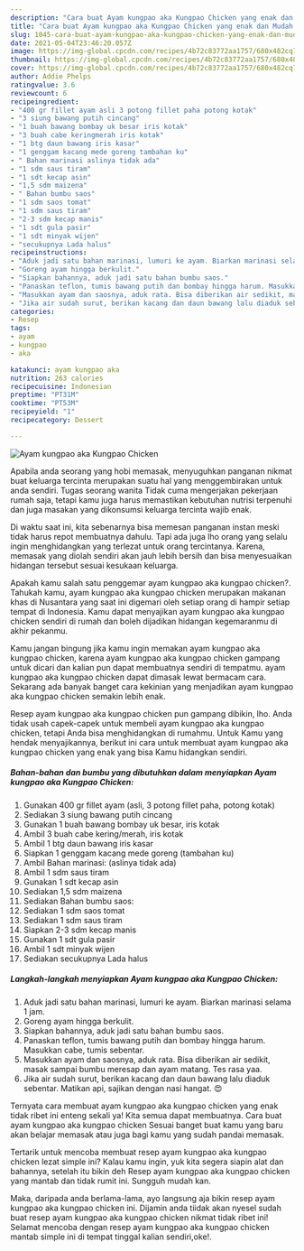 ```yaml
---
description: "Cara buat Ayam kungpao aka Kungpao Chicken yang enak dan Mudah Dibuat"
title: "Cara buat Ayam kungpao aka Kungpao Chicken yang enak dan Mudah Dibuat"
slug: 1045-cara-buat-ayam-kungpao-aka-kungpao-chicken-yang-enak-dan-mudah-dibuat
date: 2021-05-04T23:46:20.057Z
image: https://img-global.cpcdn.com/recipes/4b72c83772aa1757/680x482cq70/ayam-kungpao-aka-kungpao-chicken-foto-resep-utama.jpg
thumbnail: https://img-global.cpcdn.com/recipes/4b72c83772aa1757/680x482cq70/ayam-kungpao-aka-kungpao-chicken-foto-resep-utama.jpg
cover: https://img-global.cpcdn.com/recipes/4b72c83772aa1757/680x482cq70/ayam-kungpao-aka-kungpao-chicken-foto-resep-utama.jpg
author: Addie Phelps
ratingvalue: 3.6
reviewcount: 6
recipeingredient:
- "400 gr fillet ayam asli 3 potong fillet paha potong kotak"
- "3 siung bawang putih cincang"
- "1 buah bawang bombay uk besar iris kotak"
- "3 buah cabe keringmerah iris kotak"
- "1 btg daun bawang iris kasar"
- "1 genggam kacang mede goreng tambahan ku"
- " Bahan marinasi aslinya tidak ada"
- "1 sdm saus tiram"
- "1 sdt kecap asin"
- "1,5 sdm maizena"
- " Bahan bumbu saos"
- "1 sdm saos tomat"
- "1 sdm saus tiram"
- "2-3 sdm kecap manis"
- "1 sdt gula pasir"
- "1 sdt minyak wijen"
- "secukupnya Lada halus"
recipeinstructions:
- "Aduk jadi satu bahan marinasi, lumuri ke ayam. Biarkan marinasi selama 1 jam."
- "Goreng ayam hingga berkulit."
- "Siapkan bahannya, aduk jadi satu bahan bumbu saos."
- "Panaskan teflon, tumis bawang putih dan bombay hingga harum. Masukkan cabe, tumis sebentar."
- "Masukkan ayam dan saosnya, aduk rata. Bisa diberikan air sedikit, masak sampai bumbu meresap dan ayam matang. Tes rasa yaa."
- "Jika air sudah surut, berikan kacang dan daun bawang lalu diaduk sebentar. Matikan api, sajikan dengan nasi hangat. 😍"
categories:
- Resep
tags:
- ayam
- kungpao
- aka

katakunci: ayam kungpao aka 
nutrition: 263 calories
recipecuisine: Indonesian
preptime: "PT31M"
cooktime: "PT53M"
recipeyield: "1"
recipecategory: Dessert

---
```



![Ayam kungpao aka Kungpao Chicken](https://img-global.cpcdn.com/recipes/4b72c83772aa1757/680x482cq70/ayam-kungpao-aka-kungpao-chicken-foto-resep-utama.jpg)

Apabila anda seorang yang hobi memasak, menyuguhkan panganan nikmat buat keluarga tercinta merupakan suatu hal yang menggembirakan untuk anda sendiri. Tugas seorang  wanita Tidak cuma mengerjakan pekerjaan rumah saja, tetapi kamu juga harus memastikan kebutuhan nutrisi terpenuhi dan juga masakan yang dikonsumsi keluarga tercinta wajib enak.

Di waktu  saat ini, kita sebenarnya bisa memesan panganan instan meski tidak harus repot membuatnya dahulu. Tapi ada juga lho orang yang selalu ingin menghidangkan yang terlezat untuk orang tercintanya. Karena, memasak yang diolah sendiri akan jauh lebih bersih dan bisa menyesuaikan hidangan tersebut sesuai kesukaan keluarga. 



Apakah kamu salah satu penggemar ayam kungpao aka kungpao chicken?. Tahukah kamu, ayam kungpao aka kungpao chicken merupakan makanan khas di Nusantara yang saat ini digemari oleh setiap orang di hampir setiap tempat di Indonesia. Kamu dapat menyajikan ayam kungpao aka kungpao chicken sendiri di rumah dan boleh dijadikan hidangan kegemaranmu di akhir pekanmu.

Kamu jangan bingung jika kamu ingin memakan ayam kungpao aka kungpao chicken, karena ayam kungpao aka kungpao chicken gampang untuk dicari dan kalian pun dapat membuatnya sendiri di tempatmu. ayam kungpao aka kungpao chicken dapat dimasak lewat bermacam cara. Sekarang ada banyak banget cara kekinian yang menjadikan ayam kungpao aka kungpao chicken semakin lebih enak.

Resep ayam kungpao aka kungpao chicken pun gampang dibikin, lho. Anda tidak usah capek-capek untuk membeli ayam kungpao aka kungpao chicken, tetapi Anda bisa menghidangkan di rumahmu. Untuk Kamu yang hendak menyajikannya, berikut ini cara untuk membuat ayam kungpao aka kungpao chicken yang enak yang bisa Kamu hidangkan sendiri.

<!--inarticleads1-->

##### Bahan-bahan dan bumbu yang dibutuhkan dalam menyiapkan Ayam kungpao aka Kungpao Chicken:

1. Gunakan 400 gr fillet ayam (asli, 3 potong fillet paha, potong kotak)
1. Sediakan 3 siung bawang putih cincang
1. Gunakan 1 buah bawang bombay uk besar, iris kotak
1. Ambil 3 buah cabe kering/merah, iris kotak
1. Ambil 1 btg daun bawang iris kasar
1. Siapkan 1 genggam kacang mede goreng (tambahan ku)
1. Ambil  Bahan marinasi: (aslinya tidak ada)
1. Ambil 1 sdm saus tiram
1. Gunakan 1 sdt kecap asin
1. Sediakan 1,5 sdm maizena
1. Sediakan  Bahan bumbu saos:
1. Sediakan 1 sdm saos tomat
1. Sediakan 1 sdm saus tiram
1. Siapkan 2-3 sdm kecap manis
1. Gunakan 1 sdt gula pasir
1. Ambil 1 sdt minyak wijen
1. Sediakan secukupnya Lada halus




<!--inarticleads2-->

##### Langkah-langkah menyiapkan Ayam kungpao aka Kungpao Chicken:

1. Aduk jadi satu bahan marinasi, lumuri ke ayam. Biarkan marinasi selama 1 jam.
1. Goreng ayam hingga berkulit.
1. Siapkan bahannya, aduk jadi satu bahan bumbu saos.
1. Panaskan teflon, tumis bawang putih dan bombay hingga harum. Masukkan cabe, tumis sebentar.
1. Masukkan ayam dan saosnya, aduk rata. Bisa diberikan air sedikit, masak sampai bumbu meresap dan ayam matang. Tes rasa yaa.
1. Jika air sudah surut, berikan kacang dan daun bawang lalu diaduk sebentar. Matikan api, sajikan dengan nasi hangat. 😍




Ternyata cara membuat ayam kungpao aka kungpao chicken yang enak tidak ribet ini enteng sekali ya! Kita semua dapat membuatnya. Cara buat ayam kungpao aka kungpao chicken Sesuai banget buat kamu yang baru akan belajar memasak atau juga bagi kamu yang sudah pandai memasak.

Tertarik untuk mencoba membuat resep ayam kungpao aka kungpao chicken lezat simple ini? Kalau kamu ingin, yuk kita segera siapin alat dan bahannya, setelah itu bikin deh Resep ayam kungpao aka kungpao chicken yang mantab dan tidak rumit ini. Sungguh mudah kan. 

Maka, daripada anda berlama-lama, ayo langsung aja bikin resep ayam kungpao aka kungpao chicken ini. Dijamin anda tiidak akan nyesel sudah buat resep ayam kungpao aka kungpao chicken nikmat tidak ribet ini! Selamat mencoba dengan resep ayam kungpao aka kungpao chicken mantab simple ini di tempat tinggal kalian sendiri,oke!.


